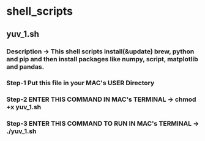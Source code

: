 # shell_scripts

## yuv_1.sh 
### Description -> This shell scripts install(&update) brew, python and pip and then install packages like numpy, script, matplotlib and pandas. 
### Step-1 Put this file in your MAC's USER Directory 
### Step-2 ENTER THIS COMMAND IN MAC's TERMINAL ->  chmod +x yuv_1.sh
### Step-3 ENTER THIS COMMAND TO RUN IN MAC's TERMINAL ->  ./yuv_1.sh


